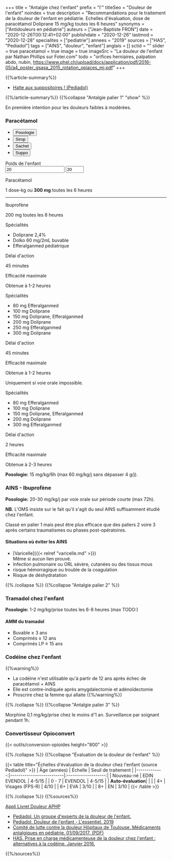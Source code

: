 +++
title = "Antalgie chez l'enfant"
prefix = "l'"
titleSeo = "Douleur de l'enfant"
noindex = true
description = "Recommandations pour le traitement de la douleur de l'enfant en pédiatrie. Echelles d'évaluation, dose de paracétamol Doliprane 15 mg/kg toutes les 6 heures"
synonyms = ["Antidouleurs en pédiatrie"]
auteurs = ["Jean-Baptiste FRON"]
date = "2020-12-26T00:12:41+02:00"
publishdate = "2020-12-26"
lastmod = "2020-12-28"
specialites = ["pediatrie"]
annees = "2019"
sources = ["HAS", "Pediadol"]
tags = ["AINS", "douleur", "enfant"]
anglais = []
sctid = ""
slider = true
paracetamol = true
image = true
imageSrc = "La douleur de l'enfant par Nathan Phillips sur Foter.com"
todo = "orifices herniaires, palpation abdo, nubin, https://www.phel.ch/upload/docs/application/pdf/2016-05/a4_poster_gsasa_2015_rotation_opiaces_mj.pdf"
+++

{{%article-summary%}}

- [Halte aux suppositoires ! (Pediadol)](https://pediadol.org/halte-aux-suppositoires/)

{{%/article-summary%}}
{{%collapse "Antalgie palier 1" "show" %}}

En première intention pour les douleurs faibles à modérées.

### Paracétamol

<div class="card card-hover my-3 my-xl-5 mw-480">
  <ul class="nav nav-tabs nav-justified" id="justifiedTab" role="tablist">
    <li class="nav-item" role="presentation">
      <button aria-controls="posologie" aria-selected="true" class="nav-link active" data-toggle="tab" data-target="#posologie" id="posologie-tab" type="button" role="tab">Posologie</button>
    </li>
    <li class="nav-item" role="presentation">
      <button aria-controls="sirop" aria-selected="false" class="nav-link" data-toggle="tab" data-target="#sirop" id="sirop-tab" type="button" role="tab">Sirop</button>
    </li>
    <li class="nav-item" role="presentation">
      <button aria-controls="sachet" aria-selected="false" class="nav-link" data-toggle="tab" data-target="#sachet" id="sachet-tab" type="button" role="tab">Sachet</button>
    </li>
    <li class="nav-item" role="presentation">
      <button aria-controls="suppo" aria-selected="false" class="nav-link" data-toggle="tab" data-target="#suppo" id="suppo-tab" type="button" role="tab">Suppo</button>
    </li>
  </ul>
  <div class="card-body tab-content">
    <div aria-labelledby="posologie-tab" class="tab-pane fade show active" id="posologie" role="tabpanel">
      <div class="form-group mt-3">
        <label for="weight">Poids de l'enfant</label>
        <div class="d-flex align-items-center">
          <input type="text" value="20" id="weight" oninput="weightInput.value = this.value">
          <input type="number" class="form-alternative ml-3" id="weightInput" value="20" min="3" max="50">
        </div>
      </div>
      <p class="card-text">Paracétamol</p>
      <p id="text-paracetamol">1 dose-kg ou <b>300 mg</b> toutes les 6 heures</p>
      <hr>
      <p class="card-text">Ibuprofène</p>
      <p id="text-ibuprofene" class="user-select-all">200 mg toutes les 8 heures</p>
    </div>
    <div aria-labelledby="sirop-tab" class="tab-pane fade" id="sirop" role="tabpanel">
      <p class="typography-overline text-black-secondary m-0">Spécialités</p>
      <ul class="list-group list-group-flush">
        <li class="list-group-item">Doliprane 2,4%</li>
        <li class="list-group-item">Dolko 60 mg/2mL buvable</li>
        <li class="list-group-item">Efferalganmed pédiatrique</li>
      </ul>
      <p class="typography-overline text-black-secondary mt-2 mb-0">Délai d'action</p>
      <p>45 minutes</p>
      <p class="typography-overline text-black-secondary mt-2 mb-0">Efficacité maximale</p>
      <p>Obtenue à 1-2 heures</p>
    </div>
    <div aria-labelledby="sachet-tab" class="tab-pane fade" id="sachet" role="tabpanel">
      <p class="typography-overline text-black-secondary m-0">Spécialités</p>
      <ul class="list-group list-group-flush">
        <li class="list-group-item d-flex list-group-item-two-line">
          <span class="list-group-item-text">
            <span>80 mg</span>
            <span>Efferalganmed</span>
          </span>
         </li>
        <li class="list-group-item d-flex list-group-item-two-line">
          <span class="list-group-item-text">
            <span>100 mg</span>
            <span>Doliprane</span>
          </span>
        </li>
        <li class="list-group-item d-flex list-group-item-two-line">
          <span class="list-group-item-text">
            <span>150 mg</span>
            <span>Doliprane, Efferalganmed</span>
          </span>
         </li>
         <li class="list-group-item d-flex list-group-item-two-line">
          <span class="list-group-item-text">
            <span>200 mg</span>
            <span>Doliprane</span>
          </span>
         </li>
         <li class="list-group-item d-flex list-group-item-two-line">
          <span class="list-group-item-text">
            <span>250 mg</span>
            <span>Efferalganmed</span>
          </span>
         </li>
         <li class="list-group-item d-flex list-group-item-two-line">
          <span class="list-group-item-text">
            <span>300 mg</span>
            <span>Doliprane</span>
          </span>
         </li>
      </ul>
      <p class="typography-overline text-black-secondary mt-2 mb-0">Délai d'action</p>
      <p>45 minutes</p>
      <p class="typography-overline text-black-secondary mt-2 mb-0">Efficacité maximale</p>
      <p>Obtenue à 1-2 heures</p>
    </div>
    <div aria-labelledby="suppo-tab" class="tab-pane fade" id="suppo" role="tabpanel">
      <p class="text-warning">Uniquement si voie orale impossible.</p>
      <p class="typography-overline text-black-secondary m-0">Spécialités</p>
      <ul class="list-group list-group-flush">
        <li class="list-group-item d-flex list-group-item-two-line">
          <span class="list-group-item-text">
            <span>80 mg</span>
            <span>Efferalganmed</span>
          </span>
        </li>
        <li class="list-group-item d-flex list-group-item-two-line">
          <span class="list-group-item-text">
            <span>100 mg</span>
            <span>Doliprane</span>
          </span>
        </li>
        <li class="list-group-item d-flex list-group-item-two-line">
          <span class="list-group-item-text">
            <span>150 mg</span>
            <span>Doliprane, Efferalganmed</span>
          </span>
         </li>
        <li class="list-group-item d-flex list-group-item-two-line">
          <span class="list-group-item-text">
            <span>200 mg</span>
            <span>Doliprane</span>
          </span>
         </li>
         <li class="list-group-item d-flex list-group-item-two-line">
          <span class="list-group-item-text">
            <span>300 mg</span>
            <span>Efferalganmed</span>
          </span>
         </li>
      </ul>
      <p class="typography-overline text-black-secondary mt-2 mb-0">Délai d'action</p>
      <p>2 heures</p>
      <p class="typography-overline text-black-secondary mt-2 mb-0">Efficacité maximale</p>
      <p>Obtenue à 2-3 heures</p>
    </div>
  </div>
</div>

**Posologie:** 15 mg/kg/6h (max 60 mg/kg/j sans dépasser 4 g/j).

### AINS - Ibuprofène

**Posologie:** 20-30 mg/kg/j par voie orale sur période courte (max 72h).

**NB.** L'OMS insiste sur le fait qu'il s'agit du seul AINS suffisamment étudié chez l'enfant.

Classé en palier 1 mais peut être plus efficace que des paliers 2 voire 3 après certains traumatismes ou phases post-opératoires.

#### Situations où éviter les AINS

- [Varicelle]({{< relref "varicelle.md" >}})  
  Même si aucun lien prouvé.
- Infection pulmonaire ou ORL sévère, cutanées ou des tissus mous
- risque hémorragique ou trouble de la coagulation
- Risque de déshydratation

{{% /collapse %}}
{{%collapse "Antalgie palier 2" %}}

### Tramadol chez l'enfant

**Posologie:** 1-2 mg/kg/prise toutes les 6-8 heures (max TODO:)

#### AMM du tramadol

- Buvable ≥ 3 ans
- Comprimés ≥ 12 ans
- Comprimés LP ≥ 15 ans

### Codéine chez l'enfant

{{%warning%}}

- La codéine n'est utilisable qu'à partir de 12 ans après échec de paracétamol + AINS
- Elle est contre-indiquée après amygdalectomie et adénoïdectomie
- Proscrire chez la femme qui allaite
{{%/warning%}}

{{% /collapse %}}
{{%collapse "Antalgie palier 3" %}}

Morphine 0,1 mg/kg/prise chez le moins d'1 an.
Surveillance par soignant pendant 1h.

### Convertisseur Opioconvert

{{< outils/conversion-opioides height="800" >}}

{{% /collapse %}}
{{%collapse "Évaluation de la douleur de l'enfant" %}}

{{< table title="Échelles d'évaluation de la douleur chez l'enfant (source Pediadol)" >}}
| Âge (années) | Échelle                  | Seuil de traitement |
|-------------:|--------------------------|:-------------------:|
| Nouveau-né   | EDIN <br>EVENDOL         | 4-5/15              |
| 0 - 7        | EVENDOL                  | 4-5/15              |
| <b>Auto-évaluation</b>|                 |                     |
| 4+           | Visages (FPS-R)          | 4/10                |
| 6+           | EVA                      | 3/10                |
| 8+           | EN                       | 3/10                |
{{< /table >}}

{{% /collapse %}}
{{%sources%}}

[Appli Livret Douleur APHP](https://play.google.com/store/apps/details?id=com.groupe_synapse.livretDouleur)

- [Pediadol. Un groupe d'experts de la douleur de l'enfant.](https://pediadol.org/)
- [Pediadol. Douleur de l'enfant - L'essentiel. 2019](https://issuu.com/carco_publi/docs/guide_essentiel_interactif)
- [Comité de lutte contre la douleur Hôpitaux de Toulouse. Médicaments antalgiques en pédiatrie. 01/09/2017. (PDF)](https://www.chu-toulouse.fr/IMG/pdf/09_antalgiques_tableau_pediatrie_v6f.pdf)
- [HAS. Prise en charge médicamenteuse de la douleur chez l'enfant : alternatives à la codéine. Janvier 2016.](https://www.has-sante.fr/jcms/c_2010340/fr/prise-en-charge-medicamenteuse-de-la-douleur-chez-l-enfant-alternatives-a-la-codeine)

{{%/sources%}}
